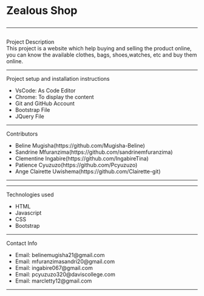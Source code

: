 # Zealous Shop <hr>
 Project Description<br>
This project is a website which help buying and selling the product online,<br>
you can know the available clothes, bags, shoes,watches, etc and buy them online.<br>

<hr>
 Project setup and installation instructions
<ul>
   <li>VsCode:  As Code Editor</li>
    <li>Chrome: To display the content</li>
     <li> Git and GitHub Account</li>
      <li>Bootstrap File</li>
      <li>JQuery File</li>
</ul>

<hr>
Contributors
<ul>
   <li>Beline Mugisha(https://github.com/Mugisha-Beline)</li>
    <li>Sandrine Mfuranzima(https://github.com/sandrinemfuranzima)</li>
     <li>Clementine Ingabire(https://github.com/IngabireTina)</li>
      <li>Patience Cyuzuzo(https://github.com/Pcyuzuzo)</li>
       <li>Ange Clairette Uwishema(https://github.com/Clairette-git)</li>
     
</ul>
<hr>

<hr>
 Technologies used
<ul>
   <li>HTML</li>
    <li>Javascript</li>
     <li>CSS</li>
      <li>Bootstrap</li>
     
</ul>
<hr>

 Contact Info
 <ul>
   <li>Email: belinemugisha21@gmail.com</li>
    <li>Email: mfuranzimasandri20@gmail.com </li>
     <li>Email: ingabire067@gmail.com</li>
      <li>Email: pcyuzuzo320@daviscollege.com </li>
       <li>Email: marcletty12@gmail.com</li>
     
</ul>

<hr>





